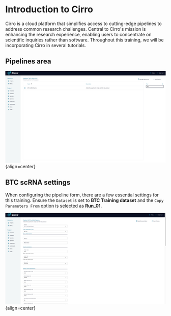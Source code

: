 # Introduction to Cirro

Cirro is a cloud platform that simplifies access to cutting-edge pipelines to address common research challenges. Central to Cirro's mission is enhancing the research experience, enabling users to concentrate on scientific inquiries rather than software. Throughout this training, we will be incorporating Cirro in several tutorials.

## Pipelines area

![Image caption](figures/ciro-interface-step1.png){align=center}

## BTC scRNA settings

When configuring the pipeline form, there are a few essential settings for this training. Ensure the `Dataset` is set to **BTC Training dataset** and the `Copy Parameters From` option is selected as **Run_01**.

![Image caption](figures/ciro-interface-step2.png){align=center}
